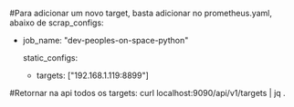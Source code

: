 #Para adicionar um novo target, basta adicionar no prometheus.yaml, abaixo de scrap_configs:
  - job_name: "dev-peoples-on-space-python"

    static_configs:
      - targets: ["192.168.1.119:8899"]

#Retornar na api todos os targets:
curl localhost:9090/api/v1/targets | jq .